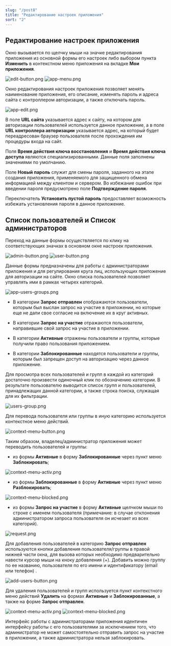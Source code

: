 ```yaml
---
slug: "/post8"
title: "Редактирование настроек приложения"
sort: "2"
---
```


## Редактирование настроек приложения

Окно вызывается по щелчку мыши на значке редактирования приложения из основной формы его настроек либо выбором пункта **Изменить** в контекстном меню приложения на вкладке **Мои приложения**.

![edit-button.png](./images/edit-button.png "Кнопка вызова настроек приложения") ![app-menu.png](./images/app-menu.png "Меню действий с приложением")

Окно редактирования настроек приложения позволяет менять наименование приложения, его описание, изменять пароль и адреса сайта с контроллером авторизации, а также отключать пароль.

![app-edit.png](./images/app-edit.png "Окно редактирования настроек приложения")

В поле **URL сайта** указывается адрес к сайту, на котором для авторизации пользователей используется данное приложение, а в поле **URL контроллера авторизации**  указывается адрес, на который будет переадресован браузер пользователя после прохождения им процедуры входа на сайт.

Поля **Время действия ключа восстановления** и **Время действия ключа доступа** являются специализированными. Данные поля заполнены значениями по умолчанию.

Поле **Новый пароль** служит для смены пароля, заданного на этапе создания приложения, применяемого для защищенного обмена информацией между клиентом и сервером. Во избежание ошибок при введении пароля предусмотрено поле **Подтверждение пароля**.

Переключатель **Установить  пустой пароль** предоставляет возможность избежать установления пароля в данное приложение.

## Список пользователей и Список администраторов

Переход на данные формы осуществляется по клику на соответствующих значках в основном окне настроек приложения.

![admin-button.png](./images/admin-button.png "Кнопка перехода к списку администраторов") ![user-button.png](./images/user-button.png "Кнопка перехода к списку пользователей")

Данные формы предназначены для работы с администраторами приложения и для регулирования круга лиц, использующих приложение для авторизации на сайте.
Окно списка пользователей позволяет управлять ими в рамках четырех категорий. 

![app-users-groups.png](./images/app-users-groups.png "Окно управления категориями пользователей в приложении")

 - В категории **Запрос отправлен** отображаются пользователи, которым был выслан запрос на участие в приложении, но которые еще не дали свое согласие на включение их в круг активных.

- В категории **Запрос на участие** отражаются пользователи, направившие свой запрос на участие в приложении.

- В категории **Активные** отражены пользователи и группы, которые получили право пользования приложением.

- В категории **Заблокированные** находятся пользователи и группы, которым был запрещен доступ на авторизацию через данное приложение. 

Для просмотра всех пользователей и групп в каждой из категорий достаточно произвести одиночный клик по обозначению категории. В результате пользователю выводится список групп и пользователей, принадлежащих данной категории, а также строка поиска, служащая для их фильтрации.  

![users-group.png](./images/users-group.png "Внешний вид интерфейса подгруппы пользователей")

Для перевода пользователя или группы в иную категорию используется контекстное меню действий.

![context-menu-button.png](./images/context-menu-button.png "Кнопка вызова контекстного меню действий для пользователя/группы")

Таким образом, владелец/администратор приложения может переводить пользователей и группы:

- из формы **Активные** в форму **Заблокированные** через пункт меню **Заблокировать**;

![context-menu-activ.png](./images/context-menu-activ.png "Контекстное меню действий для пользователя/группы, находящейся в категории Активные")
          
- из формы **Заблокированные** в форму **Активные** через пункт меню **Разблокировать**;

![context-menu-blocked.png](./images/context-menu-blocked.png "Контекстное меню действий для пользователя/группы, находящейся в категории Заблокированные")

- из формы **Запрос на участие** в форму **Активные**  щелчком мыши по строке с именем пользователя (примечание: в случае отклонения администратором запроса пользователя он исчезает из всех категорий).

![request.png](./images/request.png "Окно подтверждения запроса пользователя на вступлению в группу пользователей приложения")

Для добавления пользователей в категорию **Запрос отправлен** используются кнопки добавления пользователя/группы в правой нижней части окна, для вызова которых необходимо предварительно навести курсор мыши на кноку добавления (+). Добавить можно группу по ее названию, пользователя по его имени и идентификатору (email или телефон) .

![add-users-button.png](./images/add-users-button.png "Кнопки добавления нового пользователя и группы в приложение ")

Для удаления пользователей и групп используется пункт контекстного меню действий **Удалить** на формах **Активные** и **Заблокированные**, а также на форме **Запрос отправлен**.

![context-menu-activ.png](./images/context-menu-activ.png "Контекстное меню действий для пользователя/группы, находящейся в категории Активные")
![context-menu-blocked.png](./images/context-menu-blocked.png "Контекстное меню действий для пользователя/группы, находящейся в категории Заблокированные")
         
Интерфейс работы с администраторами приложения идентичен интерфейсу работы с его пользователями за исключением того, что администратор не может самостоятельно отправить запрос на участие в приложении, а также администратора нельзя заблокировать.
